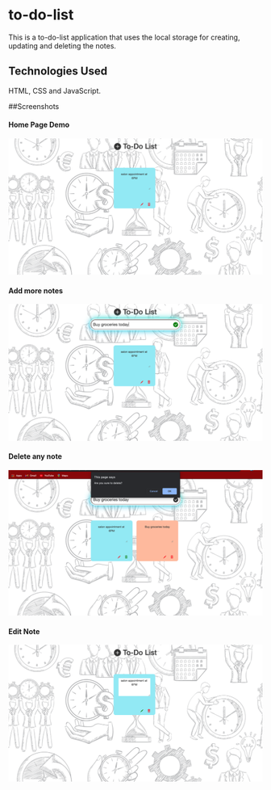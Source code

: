 # to-do-list
This is a to-do-list application that uses the local storage for creating, updating and deleting the notes.

## Technologies Used 
HTML, CSS and JavaScript.

##Screenshots

#### Home Page Demo

 ![Alt text](https://github.com/supriti23/to-do-list/blob/main/images/demo.png "Home Page")

#### Add more notes

 ![Alt text](https://github.com/supriti23/to-do-list/blob/main/images/add.png "Add")

#### Delete any note

 ![Alt text](https://github.com/supriti23/to-do-list/blob/main/images/delete.png "Delete")

#### Edit Note

 ![Alt text](https://github.com/supriti23/to-do-list/blob/main/images/edit.png "Edit")




